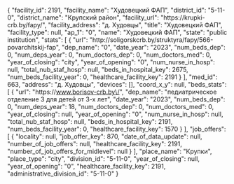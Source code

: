 {
    "facility_id": 2191,
    "facility_name": "Худовецкий ФАП",
    "district_id": "5-11-0",
    "district_name": "Крупский район",
    "facility_url": "https:\/\/krupki-crb.by\/fapy\/",
    "facility_address": "д. Худовцы",
    "title": "Худовецкий ФАП",
    "facility_type": null,
    "ap_1": "0",
    "name": "Худовецкий ФАП",
    "state": "public institution",
    "stats": [
        {
            "url": "http:\/\/soligorskcrb.by\/struktyra\/fapy\/566-povarchitskij-fap",
            "dep_name": "0",
            "date_year": "2023",
            "num_beds_dep": 0,
            "num_deps_year": 0,
            "num_doctors_dep": 0,
            "num_doctors_med": 0,
            "year_of_closing": "city",
            "year_of_opening": "0",
            "num_nurse_in_hosp": null,
            "total_nub_staf_hosp": null,
            "beds_in_hospital_key": 2675,
            "num_beds_facility_year": 0,
            "healthcare_facility_key": 2191
        }
    ],
    "med_id": 663,
    "address": "д. Худовцы",
    "devices": [],
    "coord_x_y": null,
    "beds_stats": [
        {
            "url": "https:\/\/www.borisov-crb.by\/",
            "dep_name": "педиатрическое отделение 3 для детей от 3-х лет",
            "date_year": "2023",
            "num_beds_dep": 0,
            "num_deps_year": 18,
            "num_doctors_dep": 0,
            "num_doctors_med": 0,
            "year_of_closing": null,
            "year_of_opening": "0",
            "num_nurse_in_hosp": null,
            "total_nub_staf_hosp": null,
            "beds_in_hospital_key": 2191,
            "num_beds_facility_year": 0,
            "healthcare_facility_key": 1570
        }
    ],
    "job_offers": [
        {
            "locality": null,
            "job_offer_key": 870,
            "date_of_data_update": null,
            "number_of_job_offers": null,
            "healthcare_facility_key": 2191,
            "number_of_job_offers_for_midlevel": null
        }
    ],
    "place_name": "Крупки",
    "place_type": "city",
    "division_id": "5-11-0",
    "year_of_closing": null,
    "year_of_opening": "0",
    "healthcare_facility_key": 2191,
    "administrative_division_id": "5-11-0"
}